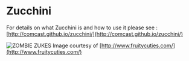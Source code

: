 Zucchini
========
For details on what Zucchini is and how to use it please see :  [http://comcast.github.io/zucchini/](http://comcast.github.io/zucchini/)

![ZOMBIE ZUKES](http://www.fruitycuties.com/images/humour/138-cartoon-zucchini-joke.gif)
Image courtesy of [http://www.fruitycuties.com/](http://www.fruitycuties.com/)





